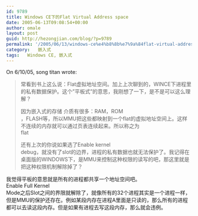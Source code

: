 ```yaml
---
id: 9789
title: Windows CE下的Flat Virtual Address space
date: 2005-06-13T09:08:54+00:00
author: omale
layout: post
guid: http://hezongjian.com/blog/?p=9789
permalink: '/2005/06/13/windows-ce%e4%b8%8b%e7%9a%84flat-virtual-address-space/'
category:   嵌入式  
tags:   Windows CE, 嵌入式
---
```

On 6/10/05, song titan  wrote:  
>  
>  
>  
> 常看到书上这么说：Flat虚拟地址空间。加上上次聊到的，WINCE下进程里的私有数据保护。这个&#8221;平板式&#8221;的意思，我刚想了一下，是不是可以这么理解？  
>  
> 因为嵌入式的存储 介质有很多：RAM，ROM  
> ，FLASH等，所以MMU把这些都映射到一个flat的虚拟地址空间上。这样不连续的内存就可以通过页表连续起来。所以称之为  
> flat  
>  
> 还有上次的你说如果选了Enable kernel  
> debug，就没有了slot的边界，进程的私有数据也就无法保护了。我记得在桌面版的WINDOWS下，是MMU来控制这种权限的读写的吧，那这里就是把这种权限机制解除掉了？

我觉得平板的意思就是所有的进程都共享一个地址空间吧。  
Enable Full Kernel  
Mode之后Slot之间的界限就解除了，就像所有的32个进程其实是一个进程一样，但是MMU的保护还存在。例如某段内存在进程A里面是只读的，那么所有的进程都可以去读这段内存。但是如果有进程去写这段内存，那么就会违例。